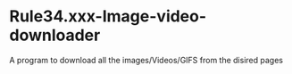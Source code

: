# Rule34.xxx-Image-video-downloader
A program to download all the images/Videos/GIFS from the disired pages
